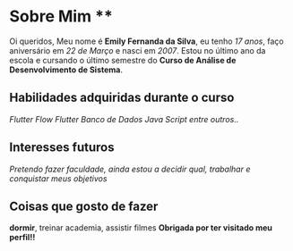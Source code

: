 # Sobre Mim **
Oi queridos, Meu nome é **Emily Fernanda da Silva**, eu tenho _17 anos_, faço aniversário em _22 de Março_ e nasci em _2007_.
Estou no último ano da escola e cursando o último semestre do **Curso de Análise de Desenvolvimento de Sistema**.

## Habilidades adquiridas durante o curso
_Flutter Flow_
_Flutter_
_Banco de Dados_
_Java Script_
_entre outros.._

## Interesses futuros
_Pretendo fazer faculdade, ainda estou a decidir qual, trabalhar e conquistar meus objetivos_

## Coisas que gosto de fazer
**dormir**, treinar academia, assistir filmes
**Obrigada por ter visitado meu perfil!!**
